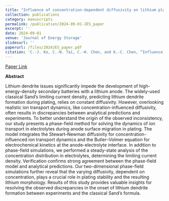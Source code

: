 ```yaml
---
title: "Influence of concentration-dependent diffusivity on lithium plating: Polarization, stability, and dendrite formation in phase-field simulations."
collection: publications
category: manuscripts
permalink: /publication/2024-09-01-JES_paper
excerpt: ''
date: 2024-09-01
venue: 'Journal of Energy Storage'
slidesurl: ''
paperurl: /files/2024JES_paper.pdf
citation: 'C.-J. Ko, C.-N. Tai, C.-H. Chen, and K.-C. Chen, “Influence of concentration-dependent diffusivity on lithium plating: Polarization, stability, and dendrite formation in phase-field simulations,” Journal of Energy Storage, vol. 97, p. 112615, 2024.'
---
```


[Paper Link](https://doi.org/10.1016/j.est.2024.112615)

**Abstract**

Lithium dendrite issues significantly impede the development of high-energy-density secondary batteries with a lithium anode. The widely-used classical Sand’s limiting current density, predicting lithium dendrite formation during plating, relies on constant diffusivity. However, overlooking realistic ion transport dynamics, like concentration-influenced diffusivity, often results in discrepancies between analytical predictions and experiments. To better understand the origin of the observed inconsistency, our study presents a phase-field method for solving the dynamics of ion transport in electrolytes during anode surface migration in plating. The model integrates the Stewart–Newman diffusivity for concentration-influenced ion transport dynamics and the Butler–Volmer equation for electrochemical kinetics at the anode-electrolyte interface. In addition to phase-field simulations, we performed a steady-state analysis of the concentration distribution in electrolytes, determining the limiting current density. Verification confirms strong agreement between the phase-field model and analytical predictions. Our two-dimensional phase-field simulations further reveal that the varying diffusivity, dependent on concentration, plays a crucial role in plating stability and the resulting lithium morphology. Results of this study provides valuable insights for resolving the observed discrepancies in the onset of lithium dendrite formation between experiments and the classical Sand’s formula.
